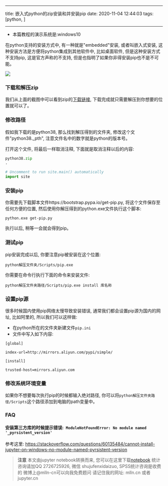 
---

title: 嵌入式python的zip安装和并安装pip
date: 2020-11-04 12:44:03
tags: [python, ]

---

- 本篇教程的演示系统是:windows10

在python支持的安装方式中, 有一种就是"embedded"安装, 或者叫嵌入式安装, 
这种安装方法是方便将python集成到其他软件中, 比如桌面软件, 但是这种安装方式不支持pip,
这是官方声称的不支持, 但是也指明了如果你非得安装pip也不是不可能。

<img src="images/embedded-installer.png">

<!--more-->

### 下载和解压zip

我们从上面的截图中可以看到zip的<a href="https://www.python.org/downloads/windows/">下载链接</a>, 
下载完成就只需要解压到你想要的位置就可以了。

### 修改路径

假如我下载的是python38, 那么找到解压得到的文件夹, 修改这个文件"python38._pth", 注意文件名中的数字就是python的版本号。

打开这个文件, 将最后一样取消注释, 下面就是取消注释以后的内容:
```py
python38.zip
.

# Uncomment to run site.main() automatically
import site

```

### 安装pip

你需要先下载脚本文件https://bootstrap.pypa.io/get-pip.py, 将这个文件保存至任何方便的位置, 然后使用你解压得到的python.exe文件执行这个脚本:

```
python.exe get-pip.py
```

执行以后, 稍等一会就会得到pip。

### 测试pip

pip安装完成以后, 你要注意pip被安装在这个位置:

```
python解压文件夹/Scripts/pip.exe
```

你需要在命令行执行下面的命令来安装文件:

```
python解压文件夹路径/Scripts/pip.exe install 库名称
```


### 设置pip源

很多时候国内使用pip网络太慢导致安装错误, 通常我们都会设置pip源为国内的网址, 比如阿里的, 所以我们可以这样做:

- 在python所在的文件夹新建文件`pip.ini`
- 文件中写入如下内容:

```
[global]
 
index-url=http://mirrors.aliyun.com/pypi/simple/
 
[install]
 
trusted-host=mirrors.aliyun.com
```

### 修改系统环境变量

如果你不想要每次执行pip的时候都输入绝对路径, 你可以将`python解压文件夹路径/Scripts`这个路径添加到电脑的path变量中。

### FAQ

#### 安装第三方库的时候提示错误:` ModuleNotFoundError: No module named '_pyrsistent_version'`

参考这里:  https://stackoverflow.com/questions/60135484/cannot-install-jupyter-on-windows-no-module-named-pyrsistent-version


> **注意**
> 本文由jupyter notebook转换而来, 您可以在这里下载[notebook](嵌入式python的zip安装和并安装pip.ipynb)
> 统计咨询请加QQ 2726725926, 微信 shujufenxidaizuo,  SPSS统计咨询是收费的
> 微博上@mlln-cn可以向我免费题问
> 请记住我的网址: mlln.cn 或者 jupyter.cn
